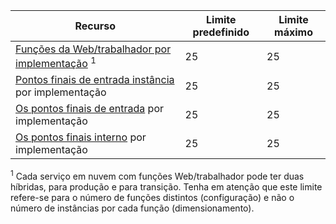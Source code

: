 Recurso|Limite predefinido|Limite máximo
---|---|---
[Funções da Web/trabalhador por implementação](../articles/cloud-services/cloud-services-choose-me.md) <sup>1</sup>|25|25
[Pontos finais de entrada instância](http://msdn.microsoft.com/library/gg557552.aspx#InstanceInputEndpoint) por implementação|25|25
[Os pontos finais de entrada](http://msdn.microsoft.com/library/gg557552.aspx#InputEndpoint) por implementação|25|25
[Os pontos finais interno](http://msdn.microsoft.com/library/gg557552.aspx#InternalEndpoint) por implementação|25|25

<sup>1</sup> Cada serviço em nuvem com funções Web/trabalhador pode ter duas híbridas, para produção e para transição. Tenha em atenção que este limite refere-se para o número de funções distintos (configuração) e não o número de instâncias por cada função (dimensionamento).
